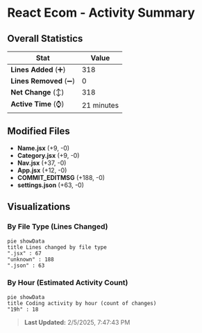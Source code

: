 # React Ecom - Activity Summary 

## Overall Statistics

| Stat                   | Value                                                             |
| ---------------------- | ----------------------------------------------------------------- |
| **Lines Added** (➕)   | 318                                          |
| **Lines Removed** (➖) | 0                                        |
| **Net Change** (↕)    | 318                |
| **Active Time** (⌚)   | 21 minutes |


## Modified Files
- **Name.jsx** (+9, -0)
- **Category.jsx** (+9, -0)
- **Nav.jsx** (+37, -0)
- **App.jsx** (+12, -0)
- **COMMIT_EDITMSG** (+188, -0)
- **settings.json** (+63, -0)

## Visualizations

### By File Type (Lines Changed)

```mermaid
pie showData
title Lines changed by file type
".jsx" : 67
"unknown" : 188
".json" : 63
```

### By Hour (Estimated Activity Count)

```mermaid
pie showData
title Coding activity by hour (count of changes)
"19h" : 18
```


> **Last Updated:** 2/5/2025, 7:47:43 PM